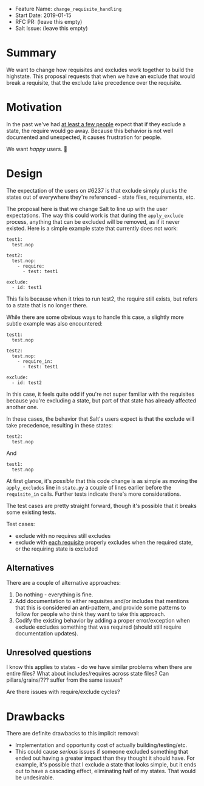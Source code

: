 - Feature Name: `change_requisite_handling`
- Start Date: 2019-01-15
- RFC PR: (leave this empty)
- Salt Issue: (leave this empty)

# Summary
[summary]: #summary

We want to change how requisites and excludes work together to build the highstate. This proposal requests that when we have an exclude that would break a requisite, that the exclude take precedence over the requisite.

# Motivation
[motivation]: #motivation

In the past we've had [at least a few people](https://github.com/saltstack/salt/issues/6237) expect that if they exclude a state, the require would go away. Because this behavior is not well documented and unexpected, it causes frustration for people.

We want *happy* users. :slightly_smiling_face:

# Design
[design]: #detailed-design

The expectation of the users on #6237 is that exclude simply plucks the states out of everywhere they're referenced - state files, requirements, etc.

The proposal here is that we change Salt to line up with the user expectations. The way this could work is that during the `apply_exclude` process, anything that can be excluded will be removed, as if it never existed. Here is a simple example state that currently does not work:

    test1:
      test.nop
      
    test2:
      test.nop:
        - require:
          - test: test1

    exclude:
      - id: test1

This fails because when it tries to run test2, the require still exists, but refers to a state that is no longer there.

While there are some obvious ways to handle this case, a slightly more subtle example was also encountered:

    test1:
      test.nop
      
    test2:
      test.nop:
        - require_in:
          - test: test1
    
    exclude:
      - id: test2

In this case, it feels quite odd if you're not super familiar with the requisites because you're excluding a state, but part of that state has already affected another one.

In these cases, the behavior that Salt's users expect is that the exclude will take precedence, resulting in these states:

    test2:
      test.nop
      
And

    test1:
      test.nop
      
At first glance, it's *possible* that this code change is as simple as moving the `apply_excludes` line in `state.py` a couple of lines earlier before the `requisite_in` calls. Further tests indicate there's more considerations.

The test cases are pretty straight forward, though it's possible that it breaks some existing tests.

Test cases:

- exclude with no requires still excludes
- exclude with [each requisite](https://docs.saltstack.com/en/latest/ref/states/requisites.html#direct-requisite-and-requisite-in-types) properly excludes when the required state, or the requiring state is excluded

## Alternatives
[alternatives]: #alternatives

There are a couple of alternative approaches:

1. Do nothing - everything is fine.
2. Add documentation to either requisites and/or includes that mentions that this is considered an anti-pattern, and provide some patterns to follow for people who think they want to take this approach.
3. Codify the existing behavior by adding a proper error/exception when exclude excludes something that was required (should still require documentation updates).

## Unresolved questions
[unresolved]: #unresolved-questions

I know this applies to states - do we have similar problems when there are entire files? What about includes/requires across state files? Can pillars/grains/??? suffer from the same issues?

Are there issues with require/exclude cycles?

# Drawbacks
[drawbacks]: #drawbacks

There are definite drawbacks to this implicit removal:

- Implementation and opportunity cost of actually building/testing/etc.
- This could cause *serious* issues if someone excluded something that ended out having a greater impact than they thought it should have. For example, it's possible that I exclude a state that looks simple, but it ends out to have a cascading effect, eliminating half of my states. That would be undesirable.